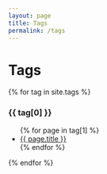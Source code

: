 ```yaml
---
layout: page
title: Tags
permalink: /tags
---
```


# Tags

{% for tag in site.tags %}
  <h3>{{ tag[0] }}</h3>
  <ul>
    {% for page in tag[1] %}
      <li><a href="{{ page.url }}">{{ page.title }}</a></li>
    {% endfor %}
  </ul>
{% endfor %}
